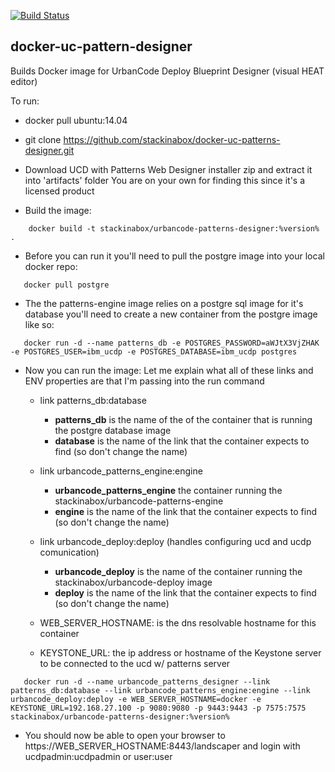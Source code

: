 [![Build Status](https://travis-ci.org/stackinabox/docker-uc-pattern-designer.svg?branch=master)](https://travis-ci.org/stackinabox/docker-uc-pattern-designer)

## docker-uc-pattern-designer
Builds Docker image for UrbanCode Deploy Blueprint Designer (visual HEAT editor)

To run:

 - docker pull ubuntu:14.04

 - git clone https://github.com/stackinabox/docker-uc-patterns-designer.git

 - Download UCD with Patterns Web Designer installer zip and extract it into 'artifacts' folder
   You are on your own for finding this since it's a licensed product

 - Build the image:

 ````
     docker build -t stackinabox/urbancode-patterns-designer:%version% .
 ````

  - Before you can run it you'll need to pull the postgre image into your local docker repo:

 ````
    docker pull postgre
 ````

  - The the patterns-engine image relies on a postgre sql image for it's database
    you'll need to create a new container from the postgre image like so:

 ````
    docker run -d --name patterns_db -e POSTGRES_PASSWORD=aWJtX3VjZHAK -e POSTGRES_USER=ibm_ucdp -e POSTGRES_DATABASE=ibm_ucdp postgres
 ````

 - Now you can run the image:
   Let me explain what all of these links and ENV properties are that I'm passing into the run command

   - link patterns_db:database
     - __patterns_db__ is the name of the of the container that is running the postgre database image
     - __database__ is the name of the link that the container expects to find (so don't change the name)

   - link urbancode_patterns_engine:engine
     - __urbancode_patterns_engine__ the container running the stackinabox/urbancode-patterns-engine
     - __engine__ is the name of the link that the container expects to find (so don't change the name)

   - link urbancode_deploy:deploy (handles configuring ucd and ucdp comunication)
     - __urbancode_deploy__ is the name of the container running the stackinabox/urbancode-deploy image
     - __deploy__ is the name of the link that the container expects to find (so don't change the name)

   - WEB_SERVER_HOSTNAME: is the dns resolvable hostname for this container
   - KEYSTONE_URL: the ip address or hostname of the Keystone server to be connected to the ucd w/ patterns server


````
   docker run -d --name urbancode_patterns_designer --link patterns_db:database --link urbancode_patterns_engine:engine --link urbancode_deploy:deploy -e WEB_SERVER_HOSTNAME=docker -e KEYSTONE_URL=192.168.27.100 -p 9080:9080 -p 9443:9443 -p 7575:7575 stackinabox/urbancode-patterns-designer:%version%
````

 - You should now be able to open your browser to https://WEB_SERVER_HOSTNAME:8443/landscaper and login with ucdpadmin:ucdpadmin or user:user


